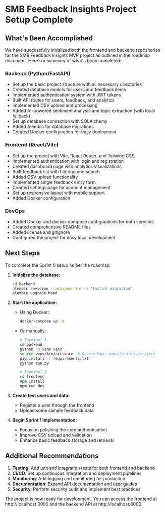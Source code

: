 # SMB Feedback Insights Project Setup Complete

## What's Been Accomplished

We have successfully initialized both the frontend and backend repositories for the SMB Feedback Insights MVP project as outlined in the roadmap document. Here's a summary of what's been completed:

### Backend (Python/FastAPI)

- Set up the basic project structure with all necessary directories
- Created database models for users and feedback items
- Implemented authentication system with JWT tokens
- Built API routes for users, feedback, and analytics
- Implemented CSV upload and processing
- Added AI-powered sentiment analysis and topic extraction (with local fallback)
- Set up database connection with SQLAlchemy
- Added Alembic for database migrations
- Created Docker configuration for easy deployment

### Frontend (React/Vite)

- Set up the project with Vite, React Router, and Tailwind CSS
- Implemented authentication with login and registration
- Created dashboard page with analytics visualizations
- Built feedback list with filtering and search
- Added CSV upload functionality
- Implemented single feedback entry form
- Created settings page for account management
- Set up responsive layout with mobile support
- Added Docker configuration

### DevOps

- Added Docker and docker-compose configurations for both services
- Created comprehensive README files
- Added license and gitignore
- Configured the project for easy local development

## Next Steps

To complete the Sprint 0 setup as per the roadmap:

1. **Initialize the database:**
   ```bash
   cd backend
   alembic revision --autogenerate -m "Initial migration"
   alembic upgrade head
   ```

2. **Start the application:**
   - Using Docker:
     ```bash
     docker-compose up -d
     ```
   - Or manually:
     ```bash
     # Terminal 1
     cd backend
     python -m venv venv
     source venv/bin/activate  # On Windows: venv\Scripts\activate
     pip install -r requirements.txt
     python run.py
     
     # Terminal 2
     cd frontend
     npm install
     npm run dev
     ```

3. **Create test users and data:**
   - Register a user through the frontend
   - Upload some sample feedback data

4. **Begin Sprint 1 implementation:**
   - Focus on polishing the core authentication
   - Improve CSV upload and validation
   - Enhance basic feedback storage and retrieval

## Additional Recommendations

1. **Testing**: Add unit and integration tests for both frontend and backend
2. **CI/CD**: Set up continuous integration and deployment pipelines
3. **Monitoring**: Add logging and monitoring for production
4. **Documentation**: Expand API documentation and user guides
5. **Security**: Perform security audit and implement best practices

The project is now ready for development. You can access the frontend at http://localhost:3000 and the backend API at http://localhost:8000.